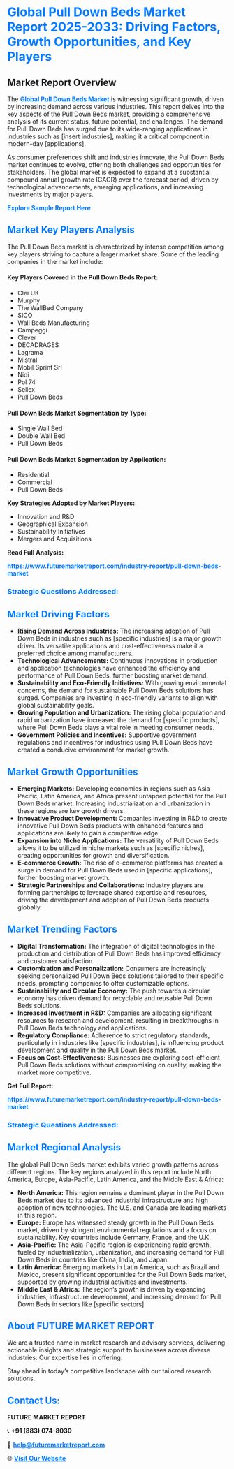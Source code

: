 <h1 style="color: #007BFF;">Global Pull Down Beds Market Report 2025-2033: Driving Factors, Growth Opportunities, and Key Players</h1>

<section id="overview">
<h2>Market Report Overview</h2>
<p>The <a href="https://www.futuremarketreport.com/industry-report/pull-down-beds-market" style="color: #007BFF; text-decoration: none;"><strong>Global Pull Down Beds Market</strong></a> is witnessing significant growth, driven by increasing demand across various industries. This report delves into the key aspects of the Pull Down Beds market, providing a comprehensive analysis of its current status, future potential, and challenges. The demand for Pull Down Beds has surged due to its wide-ranging applications in industries such as [insert industries], making it a critical component in modern-day [applications].</p>
<p>As consumer preferences shift and industries innovate, the Pull Down Beds market continues to evolve, offering both challenges and opportunities for stakeholders. The global market is expected to expand at a substantial compound annual growth rate (CAGR) over the forecast period, driven by technological advancements, emerging applications, and increasing investments by major players.</p>
</section>

<section id="overview">
<p><a href="https://www.futuremarketreport.com/request-sample/reportId=109815" style="color: #007BFF; text-decoration: none;"><strong>Explore Sample Report Here</strong></a></p>
</section>

<section id="key-players">
<h2 style="color: #007BFF;">Market Key Players Analysis</h2>
<p>The Pull Down Beds market is characterized by intense competition among key players striving to capture a larger market share. Some of the leading companies in the market include:</p>
<h4>Key Players Covered in the Pull Down Beds Report:</h4>
<ul><li>Clei UK</li><li>Murphy</li><li>The WallBed Company</li><li>SICO</li><li>Wall Beds Manufacturing</li><li>Campeggi</li><li>Clever</li><li>DECADRAGES</li><li>Lagrama</li><li>Mistral</li><li>Mobil Sprint Srl</li><li>Nidi</li><li>Pol 74</li><li>Sellex</li><li>Pull Down Beds</li></ul>
<h4>Pull Down Beds Market Segmentation by Type:</h4>
<ul><li>Single Wall Bed</li><li>Double Wall Bed</li><li>Pull Down Beds</li></ul>

<h4>Pull Down Beds Market Segmentation by Application:</h4>
<ul><li>Residential</li><li>Commercial</li><li>Pull Down Beds</li></ul>
<p><strong>Key Strategies Adopted by Market Players:</strong></p>
<ul>
<li>Innovation and R&D</li>
<li>Geographical Expansion</li>
<li>Sustainability Initiatives</li>
<li>Mergers and Acquisitions</li>
</ul>
</section>

<section>
<p><strong>Read Full Analysis: </strong></p><a href="https://www.futuremarketreport.com/industry-report/pull-down-beds-market" style="color: #007BFF; text-decoration: none;"><strong>https://www.futuremarketreport.com/industry-report/pull-down-beds-market</strong></a>
<h3 style="color: #007BFF;">Strategic Questions Addressed:</h3>
</section>

<section id="driving-factors">
<h2 style="color: #007BFF;">Market Driving Factors</h2>
<ul>
<li><strong>Rising Demand Across Industries:</strong> The increasing adoption of Pull Down Beds in industries such as [specific industries] is a major growth driver. Its versatile applications and cost-effectiveness make it a preferred choice among manufacturers.</li>
<li><strong>Technological Advancements:</strong> Continuous innovations in production and application technologies have enhanced the efficiency and performance of Pull Down Beds, further boosting market demand.</li>
<li><strong>Sustainability and Eco-Friendly Initiatives:</strong> With growing environmental concerns, the demand for sustainable Pull Down Beds solutions has surged. Companies are investing in eco-friendly variants to align with global sustainability goals.</li>
<li><strong>Growing Population and Urbanization:</strong> The rising global population and rapid urbanization have increased the demand for [specific products], where Pull Down Beds plays a vital role in meeting consumer needs.</li>
<li><strong>Government Policies and Incentives:</strong> Supportive government regulations and incentives for industries using Pull Down Beds have created a conducive environment for market growth.</li>
</ul>
</section>

<section id="growth-opportunities">
<h2 style="color: #007BFF;">Market Growth Opportunities</h2>
<ul>
<li><strong>Emerging Markets:</strong> Developing economies in regions such as Asia-Pacific, Latin America, and Africa present untapped potential for the Pull Down Beds market. Increasing industrialization and urbanization in these regions are key growth drivers.</li>
<li><strong>Innovative Product Development:</strong> Companies investing in R&D to create innovative Pull Down Beds products with enhanced features and applications are likely to gain a competitive edge.</li>
<li><strong>Expansion into Niche Applications:</strong> The versatility of Pull Down Beds allows it to be utilized in niche markets such as [specific niches], creating opportunities for growth and diversification.</li>
<li><strong>E-commerce Growth:</strong> The rise of e-commerce platforms has created a surge in demand for Pull Down Beds used in [specific applications], further boosting market growth.</li>
<li><strong>Strategic Partnerships and Collaborations:</strong> Industry players are forming partnerships to leverage shared expertise and resources, driving the development and adoption of Pull Down Beds products globally.</li>
</ul>
</section>

<section id="trending-factors">
<h2 style="color: #007BFF;">Market Trending Factors</h2>
<ul>
<li><strong>Digital Transformation:</strong> The integration of digital technologies in the production and distribution of Pull Down Beds has improved efficiency and customer satisfaction.</li>
<li><strong>Customization and Personalization:</strong> Consumers are increasingly seeking personalized Pull Down Beds solutions tailored to their specific needs, prompting companies to offer customizable options.</li>
<li><strong>Sustainability and Circular Economy:</strong> The push towards a circular economy has driven demand for recyclable and reusable Pull Down Beds solutions.</li>
<li><strong>Increased Investment in R&D:</strong> Companies are allocating significant resources to research and development, resulting in breakthroughs in Pull Down Beds technology and applications.</li>
<li><strong>Regulatory Compliance:</strong> Adherence to strict regulatory standards, particularly in industries like [specific industries], is influencing product development and quality in the Pull Down Beds market.</li>
<li><strong>Focus on Cost-Effectiveness:</strong> Businesses are exploring cost-efficient Pull Down Beds solutions without compromising on quality, making the market more competitive.</li>
</ul>
</section>

<section>
<p><strong>Get Full Report: </strong></p><a href="https://www.futuremarketreport.com/industry-report/pull-down-beds-market" style="color: #007BFF; text-decoration: none;"><strong>https://www.futuremarketreport.com/industry-report/pull-down-beds-market</strong></a>
<h3 style="color: #007BFF;">Strategic Questions Addressed:</h3>
</section>


<section id="regional-analysis">
<h2 style="color: #007BFF;">Market Regional Analysis</h2>
<p>The global Pull Down Beds market exhibits varied growth patterns across different regions. The key regions analyzed in this report include North America, Europe, Asia-Pacific, Latin America, and the Middle East & Africa:</p>
<ul>
<li><strong>North America:</strong> This region remains a dominant player in the Pull Down Beds market due to its advanced industrial infrastructure and high adoption of new technologies. The U.S. and Canada are leading markets in this region.</li>
<li><strong>Europe:</strong> Europe has witnessed steady growth in the Pull Down Beds market, driven by stringent environmental regulations and a focus on sustainability. Key countries include Germany, France, and the U.K.</li>
<li><strong>Asia-Pacific:</strong> The Asia-Pacific region is experiencing rapid growth, fueled by industrialization, urbanization, and increasing demand for Pull Down Beds in countries like China, India, and Japan.</li>
<li><strong>Latin America:</strong> Emerging markets in Latin America, such as Brazil and Mexico, present significant opportunities for the Pull Down Beds market, supported by growing industrial activities and investments.</li>
<li><strong>Middle East & Africa:</strong> The region’s growth is driven by expanding industries, infrastructure development, and increasing demand for Pull Down Beds in sectors like [specific sectors].</li>
</ul>
</section>

<footer>
<h2 style="color: #007BFF;">About FUTURE MARKET REPORT</h2>
<p>We are a trusted name in market research and advisory services, delivering actionable insights and strategic support to businesses across diverse industries. Our expertise lies in offering:</p>

<p>Stay ahead in today’s competitive landscape with our tailored research solutions.</p>

<h2 style="color: #007BFF;">Contact Us:</h2>
<p><strong>FUTURE MARKET REPORT</strong></p>
<p>📞 <strong>+91 (883) 074-8030</strong></p>
<p>📧 <strong><a href="mailto:help@futuremarketreport.com" style="color: #007BFF;">help@futuremarketreport.com</a></strong></p>
<p>🌐 <strong><a href="https://www.futuremarketreport.com/" style="color: #007BFF;">Visit Our Website</a></strong></p>
</footer>